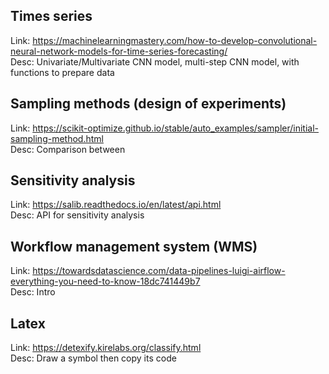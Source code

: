 ## Times series

Link: https://machinelearningmastery.com/how-to-develop-convolutional-neural-network-models-for-time-series-forecasting/  
Desc: Univariate/Multivariate CNN model, multi-step CNN model, with functions to prepare data

## Sampling methods (design of experiments)
Link: https://scikit-optimize.github.io/stable/auto_examples/sampler/initial-sampling-method.html  
Desc: Comparison between 

## Sensitivity analysis
Link: https://salib.readthedocs.io/en/latest/api.html  
Desc: API for sensitivity analysis

## Workflow management system (WMS)
Link: https://towardsdatascience.com/data-pipelines-luigi-airflow-everything-you-need-to-know-18dc741449b7  
Desc: Intro

## Latex
Link: https://detexify.kirelabs.org/classify.html  
Desc: Draw a symbol then copy its code
